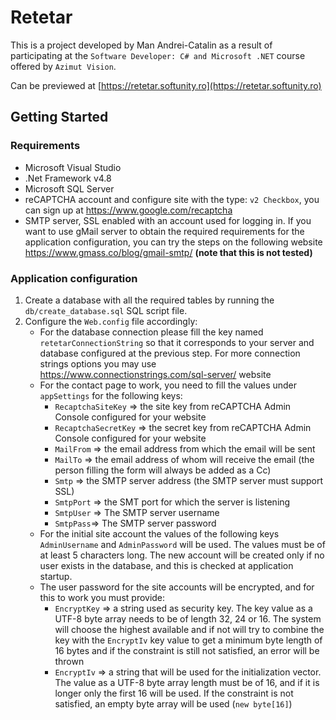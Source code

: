 # Retetar

This is a project developed by Man Andrei-Catalin as a result of participating at the `Software Developer: C# and Microsoft .NET` course offered by `Azimut Vision`.

Can be previewed at [https://retetar.softunity.ro](https://retetar.softunity.ro)

## Getting Started

### Requirements

- Microsoft Visual Studio
- .Net Framework v4.8
- Microsoft SQL Server
- reCAPTCHA account and configure site with the type: `v2 Checkbox`, you can sign up at https://www.google.com/recaptcha
- SMTP server, SSL enabled with an account used for logging in. If you want to use gMail server to obtain the required requirements for the application configuration, you can try the steps on the following website https://www.gmass.co/blog/gmail-smtp/ **(note that this is not tested)**

### Application configuration

1. Create a database with all the required tables by running the `db/create_database.sql` SQL script file.
2. Configure the `Web.config` file accordingly:
   - For the database connection please fill the key named `retetarConnectionString` so that it corresponds to your server and database configured at the previous step. For more connection strings options you may use https://www.connectionstrings.com/sql-server/ website
   - For the contact page to work, you need to fill the values under `appSettings` for the following keys:
     - `RecaptchaSiteKey` => the site key from reCAPTCHA Admin Console configured for your website
     - `RecaptchaSecretKey` => the secret key from reCAPTCHA Admin Console configured for your website
     - `MailFrom` => the email address from which the email will be sent
     - `MailTo` => the email address of whom will receive the email (the person filling the form will always be added as a Cc)
     - `Smtp` => the SMTP server address (the SMTP server must support SSL)
     - `SmtpPort` => the SMT port for which the server is listening
     - `SmtpUser` => The SMTP server username
     - `SmtpPass`=> The SMTP server password
   - For the initial site account the values of the following keys `AdminUsername` and `AdminPassword` will be used. The values must be of at least 5 characters long. The new account will be created only if no user exists in the database, and this is checked at application startup.
   - The user password for the site accounts will be encrypted, and for this to work you must provide:
     - `EncryptKey` => a string used as security key. The key value as a UTF-8 byte array needs to be of length 32, 24 or 16. The system will choose the highest available and if not will try to combine the key with the `EncryptIv` key value to get a minimum byte length of 16 bytes and if the constraint is still not satisfied, an error will be thrown
     - `EncryptIv` => a string that will be used for the initialization vector. The value as a UTF-8 byte array length must be of 16, and if it is longer only the first 16 will be used. If the constraint is not satisfied, an empty byte array will be used (`new byte[16]`)
